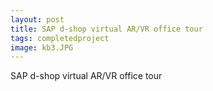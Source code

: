 ```yaml
---
layout: post
title: SAP d-shop virtual AR/VR office tour
tags: completedproject
image: kb3.JPG
---
```




SAP d-shop virtual AR/VR office tour
